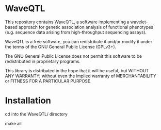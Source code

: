 # WaveQTL

This repository contains WaveQTL, a software implementing a wavelet-based approach for genetic association analysis of functional phenotypes (e.g. sequence data arising from high-throughput sequencing assays).

WaveQTL is a free software, you can redistribute it and/or modify it under
the terms of the GNU General Public License (GPLv3+).

The GNU General Public License does not permit this software to be
redistributed in proprietary programs.

This library is distributed in the hope that it will be useful, but
WITHOUT ANY WARRANTY; without even the implied warranty of
MERCHANTABILITY or FITNESS FOR A PARTICULAR PURPOSE.

# Installation

cd into the WaveQTL/ directory
  
  make all
